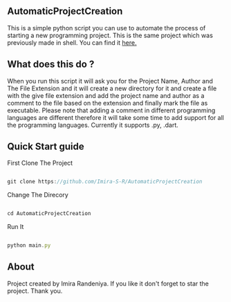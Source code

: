 ## AutomaticProjectCreation
This is a simple python script you can use to automate the process of starting a new programming project. This is the same project which was previously made in shell. You can find it [here.](https://github.com/Imira-S-R/SimpleAutomaticProjectCreationTool)

## What does this do ?
When you run this script it will ask you for the Project Name, Author and The File Extension and it will create a new directory for it and create a file with the give file extension and add the project name and author as a comment to the file based on the extension and finally mark the file as executable. Please note that adding a comment in different programming languages are different therefore it will take some time to add support for all the programming languages. Currently it supports .py, .dart.

## Quick Start guide
First Clone The Project
```js

git clone https://github.com/Imira-S-R/AutomaticProjectCreation

```
Change The Direcory
```js

cd AutomaticProjectCreation

```
Run It
```js

python main.py

```

## About
Project created by Imira Randeniya. If you like it don't forget to star the project. Thank you.


